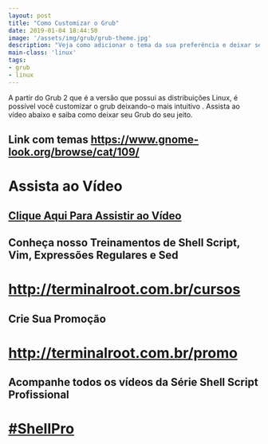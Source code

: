 ```yaml
---
layout: post
title: "Como Customizar o Grub"
date: 2019-01-04 18:44:50
image: '/assets/img/grub/grub-theme.jpg'
description: "Veja como adicionar o tema da sua preferência e deixar seu Grub mais estiloso."
main-class: 'linux'
tags:
- grub
- linux
---
```


A partir do Grub 2 que é a versão que possui as distribuições Linux, é possível você customizar o grub deixando-o mais intuitivo . Assista ao vídeo abaixo 
e saiba como deixar seu Grub do seu jeito.

## Link com temas <https://www.gnome-look.org/browse/cat/109/>

# Assista ao Vídeo
## [Clique Aqui Para Assistir ao Vídeo](https://www.youtube.com/watch?v=BsFoeJ1FKNg)

## Conheça nosso Treinamentos de Shell Script, Vim, Expressões Regulares e Sed
# <http://terminalroot.com.br/cursos>

## Crie Sua Promoção
# <http://terminalroot.com.br/promo>

## Acompanhe todos os vídeos da **Série Shell Script Profissional** 
# [#ShellPro](http://bit.ly/shell-pro-root)


<script async src="https://pagead2.googlesyndication.com/pagead/js/adsbygoogle.js"></script>

<!-- Informat -->
<ins class="adsbygoogle"
 style="display:block"
 data-ad-client="ca-pub-2838251107855362"
 data-ad-slot="2327980059"
 data-ad-format="auto"
 data-full-width-responsive="true"></ins>

<script>
(adsbygoogle = window.adsbygoogle || []).push({});
</script>

